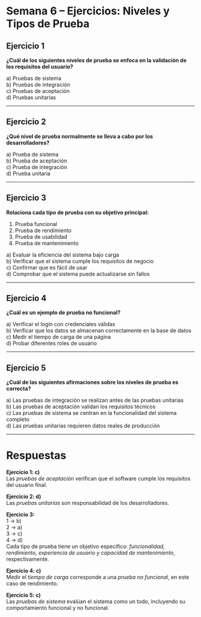 # Semana 6 – Ejercicios: Niveles y Tipos de Prueba

## Ejercicio 1  
**¿Cuál de los siguientes niveles de prueba se enfoca en la validación de los requisitos del usuario?**

a) Pruebas de sistema  
b) Pruebas de integración  
c) Pruebas de aceptación  
d) Pruebas unitarias  

---

## Ejercicio 2  
**¿Qué nivel de prueba normalmente se lleva a cabo por los desarrolladores?**

a) Prueba de sistema  
b) Prueba de aceptación  
c) Prueba de integración  
d) Prueba unitaria  

---

## Ejercicio 3  
**Relaciona cada tipo de prueba con su objetivo principal:**

1. Prueba funcional  
2. Prueba de rendimiento  
3. Prueba de usabilidad  
4. Prueba de mantenimiento  

a) Evaluar la eficiencia del sistema bajo carga  
b) Verificar que el sistema cumple los requisitos de negocio  
c) Confirmar que es fácil de usar  
d) Comprobar que el sistema puede actualizarse sin fallos  

---

## Ejercicio 4  
**¿Cuál es un ejemplo de prueba no funcional?**

a) Verificar el login con credenciales válidas  
b) Verificar que los datos se almacenan correctamente en la base de datos  
c) Medir el tiempo de carga de una página  
d) Probar diferentes roles de usuario  

---

## Ejercicio 5  
**¿Cuál de las siguientes afirmaciones sobre los niveles de prueba es correcta?**

a) Las pruebas de integración se realizan antes de las pruebas unitarias  
b) Las pruebas de aceptación validan los requisitos técnicos  
c) Las pruebas de sistema se centran en la funcionalidad del sistema completo  
d) Las pruebas unitarias requieren datos reales de producción  

---

# Respuestas

**Ejercicio 1: c)**  
Las *pruebas de aceptación* verifican que el software cumple los requisitos del usuario final.

**Ejercicio 2: d)**  
Las *pruebas unitarias* son responsabilidad de los desarrolladores.

**Ejercicio 3:**  
1 → b)  
2 → a)  
3 → c)  
4 → d)  
Cada tipo de prueba tiene un objetivo específico: *funcionalidad, rendimiento, experiencia de usuario y capacidad de mantenimiento*, respectivamente.

**Ejercicio 4: c)**  
Medir el *tiempo de carga* corresponde a una *prueba no funcional*, en este caso de rendimiento.

**Ejercicio 5: c)**  
Las *pruebas de sistema* evalúan el sistema como un todo, incluyendo su comportamiento funcional y no funcional.
